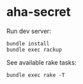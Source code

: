 # aha-secret

Run dev server:

```
bundle install
bundle exec rackup
```

See available rake tasks:

```
bundle exec rake -T
```
